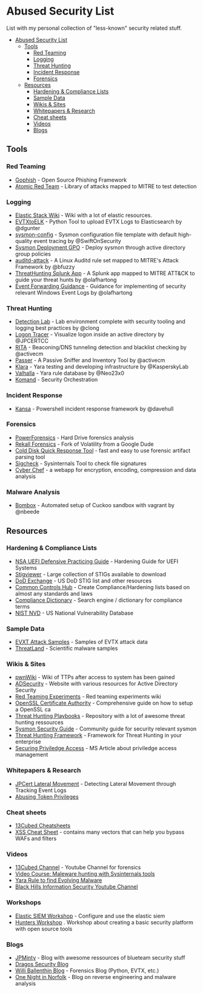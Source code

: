 # Abused Security List

List with my personal collection of "less-known" security related stuff.

- [Abused Security List](#abused-security-list)
  - [Tools](#tools)
    - [Red Teaming](#red-teaming)
    - [Logging](#logging)
    - [Threat Hunting](#threat-hunting)
    - [Incident Response](#incident-response)
    - [Forensics](#forensics)
  - [Resources](#resources)
    - [Hardening & Compliance Lists](#hardening--compliance-lists)
    - [Sample Data](#sample-data)
    - [Wikis & Sites](#wikis--sites)
    - [Whitepapers & Research](#whitepapers--research)
    - [Cheat sheets](#cheat-sheets)
    - [Videos](#videos)
    - [Blogs](#blogs)

## Tools

### Red Teaming

- [Gophish](https://getgophish.com/) - Open Source Phishing Framework
- [Atomic Red Team](https://github.com/redcanaryco/atomic-red-team) - Library of attacks mapped to MITRE to test detection

### Logging

- [Elastic Stack Wiki](https://www.peerlyst.com/posts/the-elastic-stack-elk-wiki-chiheb-chebbi?trk=search_page_search_result) - Wiki with a lot of elastic resources.
- [EVTXtoELK](https://github.com/dgunter/evtxtoelk) - Python Tool to upload EVTX Logs to Elasticsearch by @dgunter
- [sysmon-config](https://github.com/SwiftOnSecurity/sysmon-config) - Sysmon configuration file template with default high-quality event tracing by @SwiftOnSecurity
- [Sysmon Deployment GPO](https://www.syspanda.com/index.php/2017/02/28/deploying-sysmon-through-gpo/) - Deploy sysmon through active directory group policies
- [auditd-attack](https://github.com/bfuzzy/auditd-attack) - A Linux Auditd rule set mapped to MITRE's Attack Framework by @bfuzzy
- [ThreatHunting Splunk App](https://github.com/olafhartong/ThreatHunting) - A Splunk app mapped to MITRE ATT&CK to guide your threat hunts by @olafhartong
- [Event Forwarding Guidance](https://github.com/olafhartong/Event-Forwarding-Guidance) - Guidance for implementing of security relevant Windows Event Logs by  @olafhartong

### Threat Hunting

- [Detection Lab](https://github.com/clong/DetectionLab) - Lab environment complete with security tooling and logging best practices by @clong
- [Logon Tracer](https://github.com/JPCERTCC/LogonTracer) - Visualize logon inside an active directory by @JPCERTCC
- [RITA](https://github.com/activecm/rita) - Beaconing/DNS tunneling detection and blacklist checking by @activecm
- [Passer](https://www.activecountermeasures.com/free-tools/passer/) - A Passive Sniffer and Inventory Tool by @activecm
- [Klara](https://github.com/KasperskyLab/klara) - Yara testing and developing infrastructure by @KasperskyLab
- [Valhalla](https://valhalla.nextron-systems.com/) - Yara rule database by @Neo23x0
- [Komand](https://docs.komand.com/docs/getting-started-1) - Security Orchestration

### Incident Response

- [Kansa](https://github.com/davehull/Kansa) - Powershell incident response framework by @davehull

### Forensics

- [PowerForensics](https://powerforensics.readthedocs.io/en/latest/) - Hard Drive forensics analysis
- [Rekall Forensics](http://www.rekall-forensic.com/) - Fork of Volatility from a Google Dude
- [Cold Disk Quick Response Tool](https://github.com/orlikoski/CDQR) - fast and easy to use forensic artifact parsing tool
- [Sigcheck](https://docs.microsoft.com/en-us/sysinternals/downloads/sigcheck) - Sysinternals Tool to check file signatures
- [Cyber Chef](https://github.com/gchq/CyberChef/) - a webapp for encryption, encoding, compression and data analysis

### Malware Analysis

- [Bombox](https://github.com/redcanaryco/atomic-red-team) - Automated setup of Cuckoo sandbox with vagrant by @nbeede 

## Resources

### Hardening & Compliance Lists

- [NSA UEFI Defensive Practicing Guide](https://www.nsa.gov/Portals/70/documents/what-we-do/cybersecurity/professional-resources/ctr-uefi-defensive-practices-guidance.pdf) - Hardening Guide for UEFI Systems
- [Stigviewer](https://www.stigviewer.com/) - Large collection of STIGs available to download
- [DoD Exchange](https://public.cyber.mil/) - US DoD STIG list and other resources
- [Common Controls Hub](https://cch.commoncontrolshub.com) - Create Compliance/Hardening lists based on almost any standards and laws
- [Compliance Dictionary](https://compliancedictionary.com/) - Search engine / dictionary for compliance terms
- [NIST NVD](https://nvd.nist.gov/) - US National Vulnerability Database

### Sample Data

- [EVXT Attack Samples](https://github.com/sbousseaden/EVTX-ATTACK-SAMPLES) - Samples of EVTX attack data
- [ThreatLand](https://github.com/threatland) - Scientific malware samples

### Wikis & Sites

- [pwnWiki](http://pwnwiki.io/#!index.md) - Wiki of TTPs after access to system has been gained
- [ADSecurity](https://adsecurity.org/) - Website with various resources for Active Directory Security
- [Red Teaming Experiments](https://ired.team/) - Red teaming experiments wiki
- [OpenSSL Certificate Authority](https://jamielinux.com/docs/openssl-certificate-authority/introduction.html) - Comprehensive guide on how to setup a OpenSSL ca
- [Threat Hunting Playbooks](https://github.com/hunters-forge/ThreatHunter-Playbook/) - Repository with a lot of awesome threat hunting ressources  
- [Sysmon Security Guide](https://github.com/trustedsec/SysmonCommunityGuide) - Community guide for security relevant sysmon
- [Threat Hunting Framework](https://www.threathunting.net/sqrrl-archive) - Framework for Threat Hunting in your enterprise
- [Securing Priviledge Access](https://docs.microsoft.com/en-us/windows-server/identity/securing-privileged-access/securing-privileged-access-reference-material) - MS Article about priviledge access management

### Whitepapers & Research

- [JPCert Lateral Movement](https://www.jpcert.or.jp/english/pub/sr/ir_research.html) - Detecting Lateral Movement through Tracking Event Logs
- [Abusing Token Privileges](https://github.com/hatRiot/token-priv)

### Cheat sheets

- [13Cubed Cheatsheets](https://www.13cubed.com/)
- [XSS Cheat Sheet](https://portswigger.net/web-security/cross-site-scripting/cheat-sheet) - contains many vectors that can help you bypass WAFs and filters

### Videos

- [13Cubed Channel](https://www.youtube.com/user/davisrichardg/videos) - Youtube Channel for forensics
- [Video Course: Maleware hunting with Sysinternals tools](https://channel9.msdn.com/events/teched/northamerica/2013/atc-b308#fbid=mb6_bvqq9jj)
- [Yara Rule to find Evolving Malware](https://www.youtube.com/watch?v=XMZ-c2Zwzjg)
- [Black Hills Information Security Youtube Channel](https://www.youtube.com/channel/UCJ2U9Dq9NckqHMbcUupgF0A/featured)

### Workshops

- [Elastic SIEM Workshop](https://github.com/mrebeschini/elastic-siem-workshop) - Configure and use the elastic siem
- [Hunters Workshop](https://github.com/HuntersCamp/HuntersWorkshop) . Workshop about creating a basic security platform with open source tools

### Blogs

- [JPMinty](https://www.jaiminton.com/#) - Blog with awesome ressources of blueteam security stuff
- [Dragos Security Blog](https://dragos.com/blog/)
- [Willi Ballenthin Blog](http://www.williballenthin.com/) - Forensics Blog (Python, EVTX, etc.)
- [One Night in Norfolk](https://norfolkinfosec.com/) - Blog on reverse engineering and malware analysis
